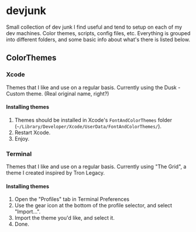 devjunk
=======

Small collection of dev junk I find useful and tend to setup on each of my dev machines. Color themes, scripts, config files, etc. Everything is grouped into different folders, and some basic info about what's there is listed below.




## ColorThemes

### Xcode
Themes that I like and use on a regular basis. Currently using the Dusk - Custom theme. (Real original name, right?)

#### Installing themes
1. Themes should be installed in Xcode's `FontAndColorThemes` folder (`~/Library/Developer/Xcode/UserData/FontAndColorThemes/`).
2. Restart Xcode.
3. Enjoy.


### Terminal
Themes that I like and use on a regular basis. Currently using "The Grid", a theme I created inspired by Tron Legacy.

#### Installing themes
1. Open the "Profiles" tab in Terminal Preferences
2. Use the gear icon at the bottom of the profile selector, and select "Import…".
3. Import the theme you'd like, and select it.
4. Done.

